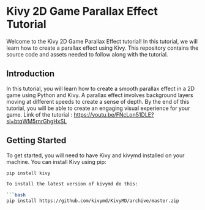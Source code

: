 # Kivy 2D Game Parallax Effect Tutorial

Welcome to the Kivy 2D Game Parallax Effect tutorial! In this tutorial, we will learn how to create a parallax effect using Kivy. This repository contains the source code and assets needed to follow along with the tutorial.

## Introduction

In this tutorial, you will learn how to create a smooth parallax effect in a 2D game using Python and Kivy. A parallax effect involves background layers moving at different speeds to create a sense of depth. By the end of this tutorial, you will be able to create an engaging visual experience for your game.
Link of the tutorial : https://youtu.be/FNcLon51DLE?si=btqWM5rnrGhgHxSL

## Getting Started

To get started, you will need to have Kivy and kivymd installed on your machine. You can install Kivy using pip:

```bash
pip install kivy

To install the latest version of kivymd do this:

```bash
pip install https://github.com/kivymd/KivyMD/archive/master.zip

